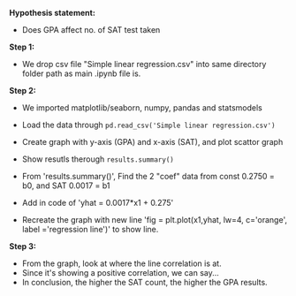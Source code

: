 **Hypothesis statement:**
- Does GPA affect no. of SAT test taken
   
**Step 1:**
- We drop csv file "Simple linear regression.csv" into same directory folder path as main .ipynb file is. 

**Step 2:**
- We imported matplotlib/seaborn, numpy, pandas and statsmodels

- Load the data through `pd.read_csv('Simple linear regression.csv')`

- Create graph with y-axis (GPA) and x-axis (SAT), and plot scattor graph

- Show resutls therough `results.summary()`

- From 'results.summary()', Find the 2 "coef" data from const 0.2750 = b0, and SAT 0.0017 = b1 
- Add in code of 'yhat = 0.0017*x1 + 0.275'
- Recreate the graph with new line 'fig = plt.plot(x1,yhat, lw=4, c='orange', label ='regression line')' to show line.

**Step 3:**
- From the graph, look at where the line correlation is at.
- Since it's showing a positive correlation, we can say...
- In conclusion, the higher the SAT count, the higher the GPA results.
